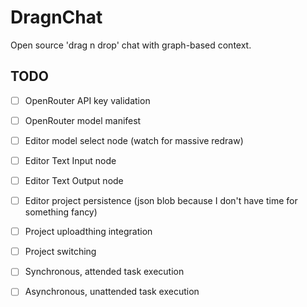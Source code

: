 # DragnChat

Open source 'drag n drop' chat with graph-based context.

## TODO

- [ ] OpenRouter API key validation
- [ ] OpenRouter model manifest
- [ ] Editor model select node (watch for massive redraw)
- [ ] Editor Text Input node
- [ ] Editor Text Output node
- [ ] Editor project persistence (json blob because I don't have time for something fancy)
- [ ] Project uploadthing integration
- [ ] Project switching
- [ ] Synchronous, attended task execution
- [ ] Asynchronous, unattended task execution

